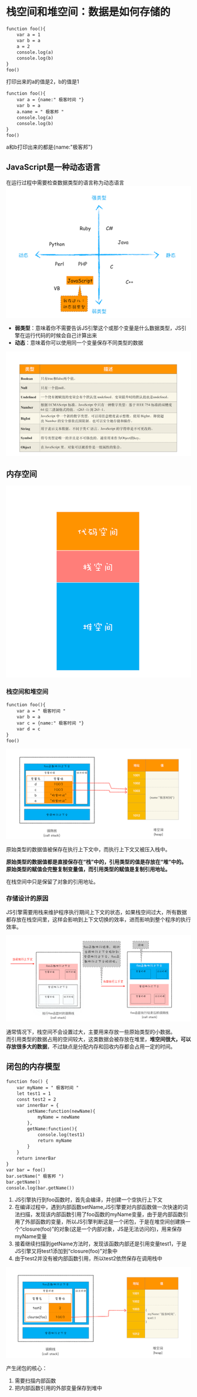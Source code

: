 # 栈空间和堆空间：数据是如何存储的
```
function foo(){
    var a = 1
    var b = a
    a = 2
    console.log(a)
    console.log(b)
}
foo()

```
打印出来的a的值是2，b的值是1
```
function foo(){
    var a = {name:" 极客时间 "}
    var b = a
    a.name = " 极客邦 " 
    console.log(a)
    console.log(b)
}
foo()

```
a和b打印出来的都是{name:"极客邦"}

## JavaScript是一种动态语言
在运行过程中需要检查数据类型的语言称为动态语言  
![](img/语言类型图.png)  

- **弱类型**：意味着你不需要告诉JS引擎这个或那个变量是什么数据类型，JS引擎在运行代码的时候会自己计算出来
- **动态**：意味着你可以使用同一个变量保存不同类型的数据

![](img/数据类型.png)


## 内存空间
![](img/内存模型.png)

### 栈空间和堆空间
```
function foo(){
    var a = " 极客时间 "
    var b = a
    var c = {name:" 极客时间 "}
    var d = c
}
foo()

```
![](img/变量存储.png)  

原始类型的数据值被保存在执行上下文中，而执行上下文又被压入栈中。  

  **原始类型的数据值都是直接保存在“栈”中的，引用类型的值是存放在“堆”中的。**    
  **原始类型的赋值会完整复制变量值，而引用类型的赋值是复制引用地址。**  

在栈空间中只是保留了对象的引用地址。

### 存储设计的原因
JS引擎需要用栈来维护程序执行期间上下文的状态，如果栈空间过大，所有数据都存放在栈空间里，这样会影响到上下文切换的效率，进而影响到整个程序的执行效率。  

![](img/调用栈切换上下文.png)  

通常情况下，栈空间不会设置过大，主要用来存放一些原始类型的小数据。  
而引用类型的数据占用的空间较大，这类数据会被存放在堆里，**堆空间很大，可以存放很多大的数据**，不过缺点是分配内存和回收内存都会占用一定的时间。

## 闭包的内存模型
```
function foo() {
    var myName = " 极客时间 "
    let test1 = 1
    const test2 = 2
    var innerBar = { 
        setName:function(newName){
            myName = newName
        },
        getName:function(){
            console.log(test1)
            return myName
        }
    }
    return innerBar
}
var bar = foo()
bar.setName(" 极客邦 ")
bar.getName()
console.log(bar.getName())

```

1. JS引擎执行到foo函数时，首先会编译，并创建一个空执行上下文
2. 在编译过程中，遇到内部函数setName,JS引擎要对内部函数做一次快速的词法扫描，发现该内部函数引用了foo函数的myName变量，由于是内部函数引用了外部函数的变量，所以JS引擎判断这是一个闭包，于是在堆空间创建换一个“closure(foo)”的对象(这是一个内部对象，JS是无法访问的)，用来保存myName变量
3. 接着继续扫描到getName方法时，发现该函数内部还是引用变量test1，于是JS引擎又将test1添加到“closure(foo)”对象中
4. 由于test2并没有被内部函数引用，所以test2依然保存在调用栈中

![](img/闭包的产生过程.png)  


产生闭包的核心：  
1. 需要扫描内部函数
2. 把内部函数引用的外部变量保存到堆中  